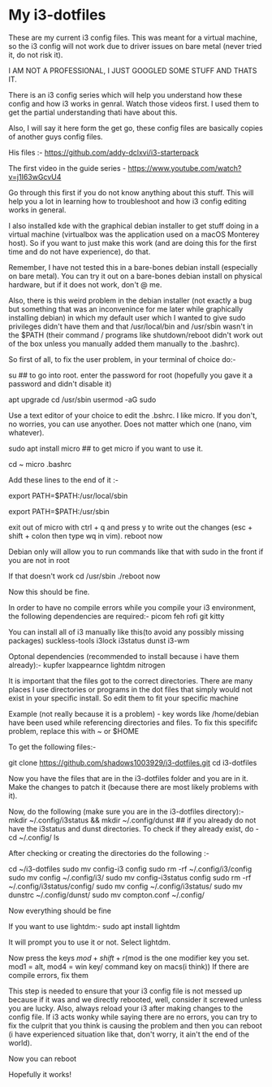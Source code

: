 # My i3-dotfiles

These are my current i3 config files. 
This was meant for a virtual machine, so the i3 config will not work due to driver issues on bare metal (never tried it, do not risk it).

I AM NOT A PROFESSIONAL, I JUST GOOGLED SOME STUFF AND THATS IT.

There is an i3 config series which will help you understand how these config and how i3 works in genral. Watch those videos first. 
I used them to get the partial understanding thati have about this.

Also, I will say it here form the get go, these config files are basically copies of another guys config files.

His files :- https://github.com/addy-dclxvi/i3-starterpack

The first video in the guide series - https://www.youtube.com/watch?v=j1I63wGcvU4

Go through this first if you do not know anything about this stuff. This will help you a lot in learning how to troubleshoot and how i3 config editing works in general.

I also installed kde with the graphical debian installer to get stuff doing in a virtual machine (virtualbox was the application used on a macOS Monterey host). 
So if you want to just make this work (and are doing this for the first time and do not have experience), do that.

Remember, I have not tested this in a bare-bones debian install (especially on bare metal). 
You can try it out on a bare-bones debian install on physical hardware, but if it does not work, don't @ me.

Also, there is this weird problem in the debian installer (not exactly a bug but something that was an inconvenince for me later while graphically installing debian)
in which my default user which I wanted to give sudo privileges didn't have them and that /usr/local/bin and /usr/sbin wasn't in the $PATH (their command / programs like shutdown/reboot didn't work out
of the box unless you manually added them manually to the .bashrc).

So first of all, to fix the user problem, in your terminal of choice do:-

su ## to go into root. enter the password for root (hopefully you gave it a password and didn't disable it)

apt upgrade
cd /usr/sbin
usermod -aG sudo <your username>

Use a text editor of your choice to edit the .bshrc. I like micro. If you don't, no worries, you can use anyother. Does not matter which one (nano, vim whatever).

sudo apt install micro ## to get micro if you want to use it.

cd ~
micro .bashrc 

Add these lines to the end of it :-

export PATH=$PATH:/usr/local/sbin
 
export PATH=$PATH:/usr/sbin

exit out of micro with ctrl + q and press y to write out the changes (esc + shift + colon then type wq in vim).
reboot now 
 
Debian only will allow you to run commands like that with sudo in the front if you are not in root

If that doesn't work
cd /usr/sbin
./reboot now

Now this should be fine.

In order to have no compile errors while you compile your i3 environment, the following dependencies are required:-
picom
feh 
rofi 
git
kitty

You can install all of i3 manually like this(to avoid any possibly missing packages)
suckless-tools
i3lock
i3status
dunst
i3-wm 

Optonal dependencies (recommended to install because i have them already):-
kupfer
lxappearnce
lightdm
nitrogen

It is important that the files got to the correct directories. There are many places I use directories or programs in the dot files that simply would not exist in your specific install.
So edit them to fit your specific machine

Example (not really because it is a problem) - key words like /home/debian have been used while referencing directories and files. To fix this specififc problem,
replace this with ~ or $HOME

To get the following files:-

git clone https://github.com/shadows1003929/i3-dotfiles.git
cd i3-dotfiles

Now you have the files that are in the i3-dotfiles folder and you are in it. Make the changes to patch it (because there are most likely problems with it).

Now, do the following (make sure you are in the i3-dotfiles directory):-
mkdir ~/.config/i3status && mkdir ~/.config/dunst ## if you already do not have the i3status and dunst directories. To check if they already exist, do - 
cd ~/.config/
ls

After checking or creating the directories do the following :-
  
cd ~/i3-dotfiles
sudo mv config-i3 config
sudo rm -rf ~/.config/i3/config
sudo mv config ~/.config/i3/
sudo mv config-i3status config
sudo rm -rf ~/.config/i3status/config/
sudo mv config ~/.config/i3status/
sudo mv dunstrc ~/.config/dunst/
sudo mv compton.conf ~/.config/

Now everything should be fine

If you want to use lightdm:-
sudo apt install lightdm

It will prompt you to use it or not. Select lightdm.

Now press the keys $mod + shift + r ($mod is the one modifier key you set. mod1 = alt, mod4 = win key/ command key on macs(i think))
If there are compile errors, fix them

This step is needed to ensure that your i3 config file is not messed up because if it was and we directly rebooted, well, consider it screwed unless you are lucky.
Also, always reload your i3 after making changes to the config file. If i3 acts wonky while saying there are no errors, you can try to fix the culprit that you
think is causing the problem and then you can reboot (i have experienced situation like that, don't worry, it ain't the end of the world).

Now you can reboot

Hopefully it works!




